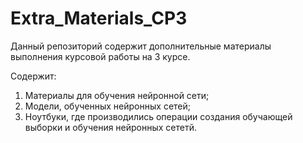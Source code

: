 # Extra_Materials_CP3

Данный репозиторий содержит дополнительные материалы выполнения курсовой работы на 3 курсе.

Содержит:
  1. Материалы для обучения нейронной сети;
  2. Модели, обученных нейронных сетей;
  3. Ноутбуки, где производились операции создания обучающей выборки и обучения нейронных сететй.
